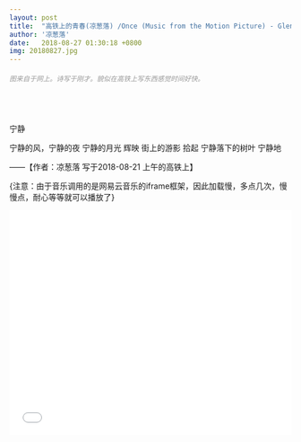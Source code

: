 ```yaml
---
layout: post
title:  "高铁上的青春(凉葱落) /Once (Music from the Motion Picture) - Glen Hansard"
author: '凉葱落'
date:   2018-08-27 01:30:18 +0800
img: 20180827.jpg
---
```

<h5 style="color:#999; font-size:12px;font-weight:300">图来自于网上。诗写于刚才。貌似在高铁上写东西感觉时间好快。</h5>
<br>
<br>
<br>
宁静<br>

宁静的风，宁静的夜
宁静的月光
辉映
街上的游影
拾起
宁静落下的树叶
宁静地

——【作者：凉葱落 写于2018-08-21 上午的高铁上】

{注意：由于音乐调用的是网易云音乐的iframe框架，因此加载慢，多点几次，慢慢点，耐心等等就可以播放了}
<iframe frameborder="0" src="//music.163.com/outchain/player?type=1&id=438324&auto=1&height=430" allowfullscreen style="width:100%;height:400px"></iframe>
